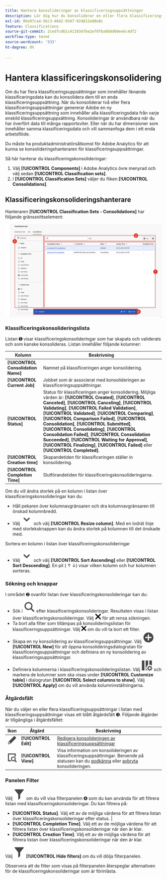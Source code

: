```yaml
---
title: Hantera konsolideringar av klassificeringsuppsättningar
description: Lär dig hur du konsoliderar en eller flera klassificeringsuppsättningar till en enda klassificeringsuppsättning.
exl-id: 0be97ca4-56c3-4642-9347-924812e88e8c
feature: Classifications
source-git-commit: 2ced7cd61c4119347be2ef0fba9b8d60ee6c4df2
workflow-type: tm+mt
source-wordcount: '533'
ht-degree: 0%

---
```


# Hantera klassificeringskonsolidering

Om du har flera klassificeringsuppsättningar som innehåller liknande klassificeringsdata kan du konsolidera dem till en enda klassificeringsuppsättning. När du konsoliderar två eller flera klassificeringsuppsättningar genererar Adobe en ny klassificeringsuppsättning som innehåller alla klassificeringsdata från varje enskild klassificeringsuppsättning. Konsolideringar är användbara när du har överfört data till många rapportsviter. Eller när du har dimensioner som innehåller samma klassificeringsdata och vill sammanfoga dem i ett enda arbetsflöde.

Du måste ha produktadministratörsåtkomst för Adobe Analytics för att kunna se konsolideringshanteraren för klassificeringsuppsättningar.



Så här hanterar du klassificeringskonsolideringar:

1. Välj **[!UICONTROL Components]** i Adobe Analytics övre menyrad och välj sedan **[!UICONTROL Classification sets]**.
1. I **[!UICONTROL Classification Sets]** väljer du fliken **[!UICONTROL Consolidations]**.


## Klassificeringskonsolideringshanterare

Hanteraren **[!UICONTROL Classification Sets - Consolidations]** har följande gränssnittselement:

![Klassificeringsuppsättningar - konsolideringshanteraren](assets/classifications-sets-consolidations.png)



### Klassificeringskonsolideringslista

Listan ➊ visar klassificeringskonsolideringar som har skapats och validerats och som kanske konsolideras. Listan innehåller följande kolumner:

| Kolumn | Beskrivning |
|---|---|
| **[!UICONTROL Consolidation Name]** | Namnet på klassificeringen anger konsolidering. |
| **[!UICONTROL Current Job]** | Jobbet som är associerat med konsolideringen av klassificeringsuppsättningar. |
| **[!UICONTROL Status]** | Status för klassificeringen anger konsolidering. Möjliga värden är: **[!UICONTROL Created]**, **[!UICONTROL Canceled]**, **[!UICONTROL Canceling]**, **[!UICONTROL Validating]**, **[!UICONTROL Failed Validation]**, **[!UICONTROL Validated]**, **[!UICONTROL Comparing]**, **[!UICONTROL Comparison Failed]**, **[!UICONTROL Consolidation]**, **[!UICONTROL Submitted]**, **[!UICONTROL Consolidating]**, **[!UICONTROL Consolidation Failed]**, **[!UICONTROL Consolidation Succeeded]**, **[!UICONTROL Waiting for Approval]**, **[!UICONTROL Finalizing]**, **[!UICONTROL Failed]** eller **[!UICONTROL Completed]**. |
| **[!UICONTROL Creation time]** | Skapandetiden för klassificeringen ställer in konsolidering. |
| **[!UICONTROL Completion Time]** | Slutförandetiden för klassificeringskonsolideringarna. |


Om du vill ändra storlek på en kolumn i listan över klassificeringskonsolideringar kan du:

* Håll pekaren över kolumnavgränsaren och dra kolumnavgränsaren till önskad kolumnbredd.
* Välj ![SparrNed](/help/assets/icons/ChevronDown.svg) och välj **[!UICONTROL Resize column]**. Med en lodrät linje med storleksknappen kan du ändra storlek på kolumnen till det önskade med.

Sortera en kolumn i listan över klassificeringskonsolideringar

* Välj ![SparrNed](/help/assets/icons/ChevronDown.svg) och välj **[!UICONTROL Sort Ascending]** eller **[!UICONTROL Sort Descending]**. En pil ( ↑ ↓) visar vilken kolumn och hur kolumnen sorteras.

### Sökning och knappar

I området ➋ ovanför listan över klassificeringskonsolideringar kan du:

* Sök i ![Sök](/help/assets/icons/Search.svg) efter klassificeringskonsolideringar. Resultaten visas i listan över klassificeringskonsolideringar. Välj ![CrossSize200](/help/assets/icons/CrossSize200.svg) för att rensa sökningen.
* Ta bort alla filter som tillämpas på konsolideringslistan för klassificeringsuppsättningar. Välj ![CrossSize100](/help/assets/icons/CrossSize100.svg) om du vill ta bort ett filter.
* Skapa en ny konsolidering av klassificeringsuppsättningar. Välj ![AddCircle](/help/assets/icons/AddCircle.svg) **[!UICONTROL New]** för att öppna konsolideringsdialogrutan för klassificeringsuppsättningar och definiera en ny konsolidering av klassificeringsuppsättningar.
* Definiera kolumnerna i klassificeringskonsolideringslistan. Välj ![Kolumninställning](/help/assets/icons/ColumnSetting.svg) och markera de kolumner som ska visas under **[!UICONTROL Customize table]** i dialogrutan **[!UICONTROL Select columns to show]**. Välj **[!UICONTROL Apply]** om du vill använda kolumninställningarna.


### Åtgärdsfält

När du väljer en eller flera klassificeringsuppsättningar i listan med klassificeringsuppsättningar visas ett blått åtgärdsfält ➌. Följande åtgärder är tillgängliga i åtgärdsfältet:

| Ikon | Åtgärd | Beskrivning |
|---|---|---|
| ![Redigera](/help/assets/icons/Edit.svg) | **[!UICONTROL Edit]** | [Redigera konsolideringen av klassificeringsuppsättningar](process.md#edit-a-consolidation) |
| ![VisaDetalj](/help/assets/icons/ViewDetail.svg) | **[!UICONTROL View]** | Visa information om konsolideringen av klassificeringsuppsättningar. Beroende på statusen kan du [godkänna](process.md#approve) eller [avbryta](process.md#cancel) konsolideringen. |


### Panelen Filter

Välj ![Filter](/help/assets/icons/Filter.svg) om du vill visa filterpanelen ➍ som du kan använda för att filtrera listan med klassificeringskonsolideringar. Du kan filtrera på:

* **[!UICONTROL Status]**. Välj ett av de möjliga värdena för att filtrera listan över klassificeringskonsolideringar efter status. |
* **[!UICONTROL Completion Time]**. Välj ett av de möjliga värdena för att filtrera listan över klassificeringskonsolideringar när den är klar.
* **[!UICONTROL Creation Time]**. Välj ett av de möjliga värdena för att filtrera listan över klassificeringskonsolideringar när den är klar.


Välj ![Filter](/help/assets/icons/Filter.svg) **[!UICONTROL Hide filters]** om du vill dölja filterpanelen.

Observera att de filter som visas på filterpanelen återspeglar alternativen för de klassificeringskonsolideringar som är förinlästa.


<!--

**[!UICONTROL Components]** > **[!UICONTROL Classification sets]** > **[!UICONTROL Consolidations]**

Once a consolidation is run, the original classification sets are removed, with the consolidated classification set taking their place. Click **[!UICONTROL Add]** to [Create a consolidation](process.md).

## Filter classification sets

The left side of the Classification set consolidation manager provides filter settings to locate the desired consolidation. Clicking the filter icon toggles the filter settings visibility. You can filter consolidations by **[!UICONTROL Status]**, **[!UICONTROL Completion time]**, or **[!UICONTROL Creation time]**.

![Classification set consolidation filters](../../assets/classification-set-consolidation-filters.png)

Additional filter options are available above the Classification set consolidation manager columns:

* **[!UICONTROL Search by title]**: Search for consolidations by name.
* **Show/Hide columns**: Toggle visibility for any column besides [!UICONTROL Name].

## Classification set consolidation manager columns

The following columns are available in the Classification set consolidation manager:

* **[!UICONTROL Name]**: The name of the consolidation.
* **[!UICONTROL Current job]**: The current job. 
* **[!UICONTROL Status]**: The status of the consolidation. 
* **[!UICONTROL Creation date]**: The date and time that the consolidation was created.
* **[!UICONTROL Completion date]**: The date and time that the consolidation completed (or failed).

-->
